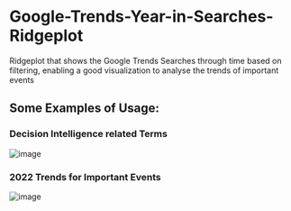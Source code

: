 # Google-Trends-Year-in-Searches-Ridgeplot
Ridgeplot that shows the Google Trends Searches through time based on filtering, enabling a good visualization to analyse the trends of important events

## Some Examples of Usage:

### Decision Intelligence related Terms
![image](https://user-images.githubusercontent.com/89560965/210122587-61fd22ef-d2c8-41ab-b83a-f0d398352dc0.png)

### 2022 Trends for Important Events
![image](https://user-images.githubusercontent.com/89560965/210122631-3a642e7f-5b98-4cb7-bf2c-8ea5522c51bd.png)
